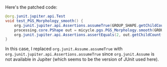 Here's the patched code:

```java
@org.junit.jupiter.api.Test
void test_PGS_Morphology_smooth() {
    org.junit.jupiter.api.Assertions.assumeTrue(GROUP_SHAPE.getChildCount() == 2);
    processing.core.PShape out = micycle.pgs.PGS_Morphology.smooth(GROUP_SHAPE, 0.5);
    org.junit.jupiter.api.Assertions.assertEquals(2, out.getChildCount());
}
```

In this case, I replaced `org.junit.Assume.assumeTrue` with `org.junit.jupiter.api.Assertions.assumeTrue` since `org.junit.Assume` is not available in Jupiter (which seems to be the version of JUnit used here).